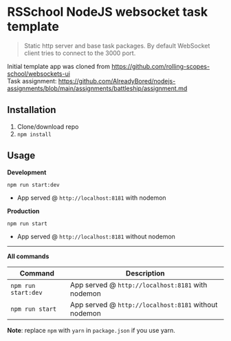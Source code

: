 # RSSchool NodeJS websocket task template
> Static http server and base task packages. 
> By default WebSocket client tries to connect to the 3000 port.

Initial template app was cloned from https://github.com/rolling-scopes-school/websockets-ui  
Task assignment: https://github.com/AlreadyBored/nodejs-assignments/blob/main/assignments/battleship/assignment.md   

## Installation
1. Clone/download repo
2. `npm install`

## Usage
**Development**

`npm run start:dev`

* App served @ `http://localhost:8181` with nodemon

**Production**

`npm run start`

* App served @ `http://localhost:8181` without nodemon

---

**All commands**

Command | Description
--- | ---
`npm run start:dev` | App served @ `http://localhost:8181` with nodemon
`npm run start` | App served @ `http://localhost:8181` without nodemon

**Note**: replace `npm` with `yarn` in `package.json` if you use yarn.
